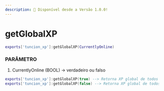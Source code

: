 ```yaml
---
description: 🔧 Disponível desde a Versão 1.0.0!
---
```


# getGlobalXP


```lua title="Export Syntax"
exports['tuncion_xp']:getGlobalXP(CurrentlyOnline)
```

### PARÂMETRO

1. CurrentlyOnline <span className="color-blue">(BOOL)</span> <span className="color-orange">-> verdadeiro ou falso</span>

```lua
exports['tuncion_xp']:getGlobalXP(true) --> Retorna XP global de todos os jogadores online
exports['tuncion_xp']:getGlobalXP(false) --> Retorna XP global de todos os jogadores
```